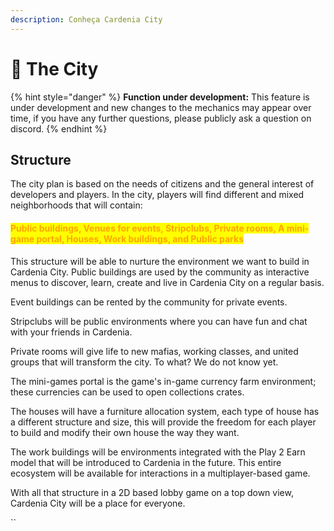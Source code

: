 ```yaml
---
description: Conheça Cardenia City
---
```


# 📑 The City

{% hint style="danger" %}
**Function under development:** This feature is under development and new changes to the mechanics may appear over time, if you have any further questions, please publicly ask a question on discord.
{% endhint %}

## Structure

The city plan is based on the needs of citizens and the general interest of developers and players. In the city, players will find different and mixed neighborhoods that will contain:

#### <mark style="color:orange;">**Public buildings, Venues for events, Stripclubs, Private rooms, A mini-game portal, Houses, Work buildings, and Public parks**</mark>

This structure will be able to nurture the environment we want to build in Cardenia City. Public buildings are used by the community as interactive menus to discover, learn, create and live in Cardenia City on a regular basis.

Event buildings can be rented by the community for private events.

Stripclubs will be public environments where you can have fun and chat with your friends in Cardenia.

Private rooms will give life to new mafias, working classes, and united groups that will transform the city. To what? We do not know yet.

The mini-games portal is the game's in-game currency farm environment; these currencies can be used to open collections crates.

The houses will have a furniture allocation system, each type of house has a different structure and size, this will provide the freedom for each player to build and modify their own house the way they want.&#x20;

The work buildings will be environments integrated with the Play 2 Earn model that will be introduced to Cardenia in the future. This entire ecosystem will be available for interactions in a multiplayer-based game.

With all that structure in a 2D based lobby game on a top down view, Cardenia City will be a place for everyone.



``
